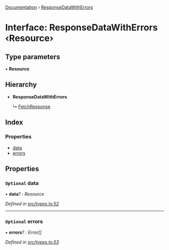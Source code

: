 [Documentation](../README.md) › [ResponseDataWithErrors](responsedatawitherrors.md)

# Interface: ResponseDataWithErrors ‹**Resource**›

## Type parameters

▪ **Resource**

## Hierarchy

* **ResponseDataWithErrors**

  ↳ [FetchResponse](fetchresponse.md)

## Index

### Properties

* [data](responsedatawitherrors.md#optional-data)
* [errors](responsedatawitherrors.md#optional-errors)

## Properties

### `Optional` data

• **data**? : *Resource*

*Defined in [src/types.ts:52](https://github.com/badbatch/getta/blob/7880912/src/types.ts#L52)*

___

### `Optional` errors

• **errors**? : *Error[]*

*Defined in [src/types.ts:53](https://github.com/badbatch/getta/blob/7880912/src/types.ts#L53)*

